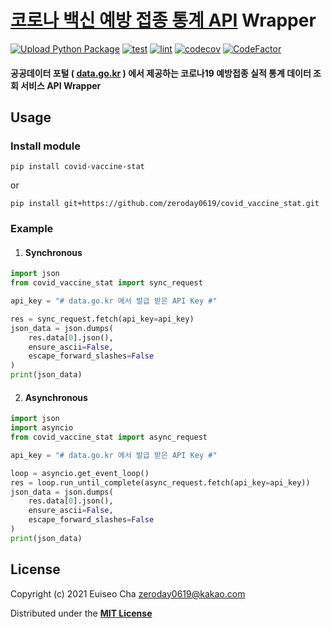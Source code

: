 [코로나 백신 예방 접종 통계 API](https://www.data.go.kr/tcs/dss/selectApiDataDetailView.do?publicDataPk=15077756#/API%20%EB%AA%A9%EB%A1%9D/GETvaccine-stat) Wrapper
=================================================================================
[![Upload Python Package](https://github.com/zeroday0619/covid_vaccine_stat/actions/workflows/python-publish.yml/badge.svg)](https://github.com/zeroday0619/covid_vaccine_stat/actions/workflows/python-publish.yml)
[![test](https://github.com/zeroday0619/covid_vaccine_stat/actions/workflows/test.yml/badge.svg)](https://github.com/zeroday0619/covid_vaccine_stat/actions/workflows/test.yml)
[![lint](https://github.com/zeroday0619/covid_vaccine_stat/actions/workflows/lint.yml/badge.svg)](https://github.com/zeroday0619/covid_vaccine_stat/actions/workflows/lint.yml)
[![codecov](https://codecov.io/gh/zeroday0619/covid_vaccine_stat/branch/main/graph/badge.svg)](https://codecov.io/gh/zeroday0619/covid_vaccine_stat)
[![CodeFactor](https://www.codefactor.io/repository/github/zeroday0619/covid_vaccine_stat/badge)](https://www.codefactor.io/repository/github/zeroday0619/covid_vaccine_stat)

#### 공공데이터 포털 ( [data.go.kr](https://www.data.go.kr/) ) 에서 제공하는 코로나19 예방접종 실적 통계 데이터 조회 서비스 API Wrapper


## **Usage**

### Install module
```shell
pip install covid-vaccine-stat
```
or
```shell
pip install git+https://github.com/zeroday0619/covid_vaccine_stat.git
```

### Example
1. #### Synchronous
```python
import json
from covid_vaccine_stat import sync_request

api_key = "# data.go.kr 에서 발급 받은 API Key #"

res = sync_request.fetch(api_key=api_key)
json_data = json.dumps(
    res.data[0].json(), 
    ensure_ascii=False, 
    escape_forward_slashes=False
)
print(json_data)
```
2. #### Asynchronous
```python
import json
import asyncio
from covid_vaccine_stat import async_request

api_key = "# data.go.kr 에서 발급 받은 API Key #"

loop = asyncio.get_event_loop()
res = loop.run_until_complete(async_request.fetch(api_key=api_key))
json_data = json.dumps(
    res.data[0].json(),
    ensure_ascii=False,
    escape_forward_slashes=False
)
print(json_data)
```

## License
Copyright (c) 2021 Euiseo Cha <zeroday0619@kakao.com>

Distributed under the [**MIT License**](LICENSE)
